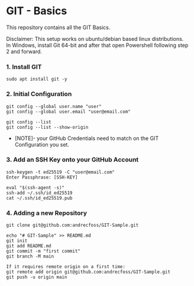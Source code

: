 # GIT - Basics

This repository contains all the GIT Basics.
<br>

Disclaimer: This setup works on ubuntu/debian based linux distributions.
<br>
In Windows, install Git 64-bit and after that open Powershell following step 2 and forward.

### 1. Install GIT
```shell
sudo apt install git -y
```

### 2. Initial Configuration
```shell
git config --global user.name "user"
git config --global user.email "user@email.com"

git config --list
git config --list --show-origin
```
- [NOTE]- your GitHub Credentials need to match on the GIT Configuration you set.

### 3. Add an SSH Key onto your GitHub Account
```shell
ssh-keygen -t ed25519 -C "user@email.com"
Enter Passphrase: [SSH-KEY]

eval "$(ssh-agent -s)"
ssh-add ~/.ssh/id_ed25519
cat ~/.ssh/id_ed25519.pub
```

### 4. Adding a new Repository
```shell
git clone git@github.com:andrecfoss/GIT-Sample.git

echo "# GIT-Sample" >> README.md
git init
git add README.md
git commit -m "first commit"
git branch -M main

If it requires remote origin on a first time:
git remote add origin git@github.com:andrecfoss/GIT-Sample.git
git push -u origin main
```
